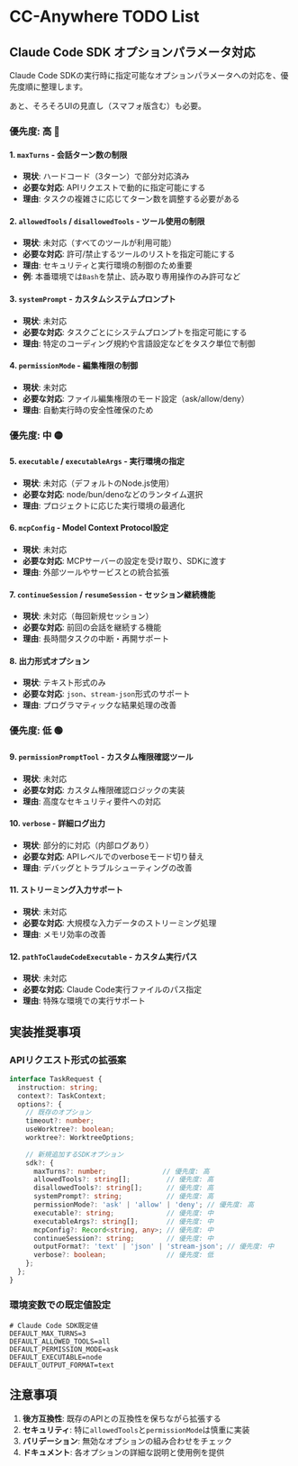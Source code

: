 # CC-Anywhere TODO List

## Claude Code SDK オプションパラメータ対応

Claude Code SDKの実行時に指定可能なオプションパラメータへの対応を、優先度順に整理します。

あと、そろそろUIの見直し（スマフォ版含む）も必要。

### 優先度: 高 🔴

#### 1. `maxTurns` - 会話ターン数の制限
- **現状**: ハードコード（3ターン）で部分対応済み
- **必要な対応**: APIリクエストで動的に指定可能にする
- **理由**: タスクの複雑さに応じてターン数を調整する必要がある

#### 2. `allowedTools` / `disallowedTools` - ツール使用の制限
- **現状**: 未対応（すべてのツールが利用可能）
- **必要な対応**: 許可/禁止するツールのリストを指定可能にする
- **理由**: セキュリティと実行環境の制御のため重要
- **例**: 本番環境では`Bash`を禁止、読み取り専用操作のみ許可など

#### 3. `systemPrompt` - カスタムシステムプロンプト
- **現状**: 未対応
- **必要な対応**: タスクごとにシステムプロンプトを指定可能にする
- **理由**: 特定のコーディング規約や言語設定などをタスク単位で制御

#### 4. `permissionMode` - 編集権限の制御
- **現状**: 未対応
- **必要な対応**: ファイル編集権限のモード設定（ask/allow/deny）
- **理由**: 自動実行時の安全性確保のため

### 優先度: 中 🟡

#### 5. `executable` / `executableArgs` - 実行環境の指定
- **現状**: 未対応（デフォルトのNode.js使用）
- **必要な対応**: node/bun/denoなどのランタイム選択
- **理由**: プロジェクトに応じた実行環境の最適化

#### 6. `mcpConfig` - Model Context Protocol設定
- **現状**: 未対応
- **必要な対応**: MCPサーバーの設定を受け取り、SDKに渡す
- **理由**: 外部ツールやサービスとの統合拡張

#### 7. `continueSession` / `resumeSession` - セッション継続機能
- **現状**: 未対応（毎回新規セッション）
- **必要な対応**: 前回の会話を継続する機能
- **理由**: 長時間タスクの中断・再開サポート

#### 8. 出力形式オプション
- **現状**: テキスト形式のみ
- **必要な対応**: `json`、`stream-json`形式のサポート
- **理由**: プログラマティックな結果処理の改善

### 優先度: 低 🟢

#### 9. `permissionPromptTool` - カスタム権限確認ツール
- **現状**: 未対応
- **必要な対応**: カスタム権限確認ロジックの実装
- **理由**: 高度なセキュリティ要件への対応

#### 10. `verbose` - 詳細ログ出力
- **現状**: 部分的に対応（内部ログあり）
- **必要な対応**: APIレベルでのverboseモード切り替え
- **理由**: デバッグとトラブルシューティングの改善

#### 11. ストリーミング入力サポート
- **現状**: 未対応
- **必要な対応**: 大規模な入力データのストリーミング処理
- **理由**: メモリ効率の改善

#### 12. `pathToClaudeCodeExecutable` - カスタム実行パス
- **現状**: 未対応
- **必要な対応**: Claude Code実行ファイルのパス指定
- **理由**: 特殊な環境での実行サポート

## 実装推奨事項

### APIリクエスト形式の拡張案

```typescript
interface TaskRequest {
  instruction: string;
  context?: TaskContext;
  options?: {
    // 既存のオプション
    timeout?: number;
    useWorktree?: boolean;
    worktree?: WorktreeOptions;
    
    // 新規追加するSDKオプション
    sdk?: {
      maxTurns?: number;              // 優先度: 高
      allowedTools?: string[];         // 優先度: 高
      disallowedTools?: string[];      // 優先度: 高
      systemPrompt?: string;           // 優先度: 高
      permissionMode?: 'ask' | 'allow' | 'deny'; // 優先度: 高
      executable?: string;             // 優先度: 中
      executableArgs?: string[];       // 優先度: 中
      mcpConfig?: Record<string, any>; // 優先度: 中
      continueSession?: string;        // 優先度: 中
      outputFormat?: 'text' | 'json' | 'stream-json'; // 優先度: 中
      verbose?: boolean;               // 優先度: 低
    };
  };
}
```

### 環境変数での既定値設定

```env
# Claude Code SDK既定値
DEFAULT_MAX_TURNS=3
DEFAULT_ALLOWED_TOOLS=all
DEFAULT_PERMISSION_MODE=ask
DEFAULT_EXECUTABLE=node
DEFAULT_OUTPUT_FORMAT=text
```

## 注意事項

1. **後方互換性**: 既存のAPIとの互換性を保ちながら拡張する
2. **セキュリティ**: 特に`allowedTools`と`permissionMode`は慎重に実装
3. **バリデーション**: 無効なオプションの組み合わせをチェック
4. **ドキュメント**: 各オプションの詳細な説明と使用例を提供